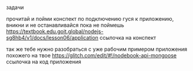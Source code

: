 задачи

прочитай и пойми конспект по подключению гуся к приложению, вникни и не останавливайся пока не поймешь
https://textbook.edu.goit.global/nodejs-sg8hb4/v1/docs/lesson06/application ссылочка на конспект

так же тебе нужно разобраться с уже рабочим примером приложения похожего на твое
https://glitch.com/edit/#!/nodebook-api-mongoose ссылочка на код приложения
